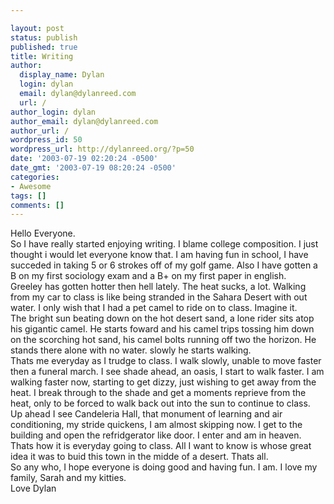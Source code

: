 ```yaml
---

layout: post
status: publish
published: true
title: Writing
author:
  display_name: Dylan
  login: dylan
  email: dylan@dylanreed.com
  url: /
author_login: dylan
author_email: dylan@dylanreed.com
author_url: /
wordpress_id: 50
wordpress_url: http://dylanreed.org/?p=50
date: '2003-07-19 02:20:24 -0500'
date_gmt: '2003-07-19 08:20:24 -0500'
categories:
- Awesome
tags: []
comments: []
---
```


Hello Everyone.  
So I have really started enjoying writing. I blame college composition. I just thought i would let everyone know that. I am having fun in school, I have succeded in taking 5 or 6 strokes off of my golf game. Also I have gotten a B on my first sociology exam and a B+ on my first paper in english.  
Greeley has gotten hotter then hell lately. The heat sucks, a lot. Walking from my car to class is like being stranded in the Sahara Desert with out water. I only wish that I had a pet camel to ride on to class. Imagine it.  
The bright sun beating down on the hot desert sand, a lone rider sits atop his gigantic camel. He starts foward and his camel trips tossing him down on the scorching hot sand, his camel bolts running off two the horizon. He stands there alone with no water. slowly he starts walking.  
Thats me everyday as I trudge to class. I walk slowly, unable to move faster then a funeral march. I see shade ahead, an oasis, I start to walk faster. I am walking faster now, starting to get dizzy, just wishing to get away from the heat. I break through to the shade and get a moments reprieve from the heat, only to be forced to walk back out into the sun to continue to class.  
Up ahead I see Candeleria Hall, that monument of learning and air conditioning, my stride quickens, I am almost skipping now. I get to the building and open the refridgerator like door. I enter and am in heaven.  
Thats how it is everyday going to class. All I want to know is whose great idea it was to buid this town in the midde of a desert. Thats all.  
So any who, I hope everyone is doing good and having fun. I am. I love my family, Sarah and my kitties.  
Love Dylan
